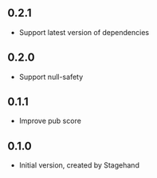 ## 0.2.1

- Support latest version of dependencies

## 0.2.0

- Support null-safety

## 0.1.1

- Improve pub score

## 0.1.0

- Initial version, created by Stagehand
